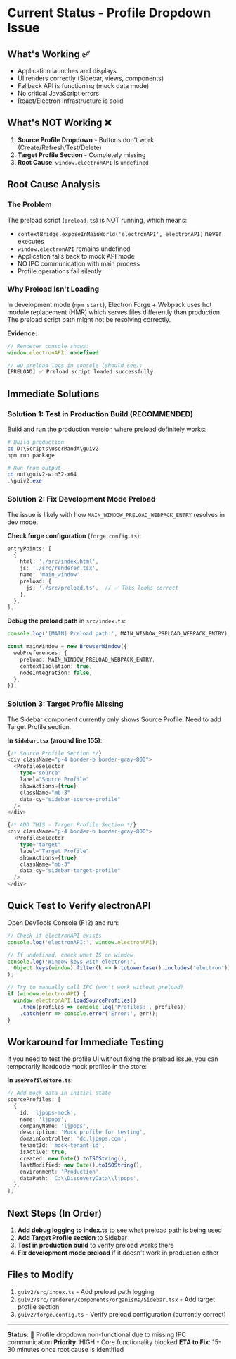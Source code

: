 # Current Status - Profile Dropdown Issue

## What's Working ✅
- Application launches and displays
- UI renders correctly (Sidebar, views, components)
- Fallback API is functioning (mock data mode)
- No critical JavaScript errors
- React/Electron infrastructure is solid

## What's NOT Working ❌
1. **Source Profile Dropdown** - Buttons don't work (Create/Refresh/Test/Delete)
2. **Target Profile Section** - Completely missing
3. **Root Cause**: `window.electronAPI` is `undefined`

## Root Cause Analysis

### The Problem
The preload script (`preload.ts`) is NOT running, which means:
- `contextBridge.exposeInMainWorld('electronAPI', electronAPI)` never executes
- `window.electronAPI` remains undefined
- Application falls back to mock API mode
- NO IPC communication with main process
- Profile operations fail silently

### Why Preload Isn't Loading
In development mode (`npm start`), Electron Forge + Webpack uses hot module replacement (HMR) which serves files differently than production. The preload script path might not be resolving correctly.

**Evidence:**
```javascript
// Renderer console shows:
window.electronAPI: undefined

// NO preload logs in console (should see):
[PRELOAD] ✅ Preload script loaded successfully
```

## Immediate Solutions

### Solution 1: Test in Production Build (RECOMMENDED)
Build and run the production version where preload definitely works:

```powershell
# Build production
cd D:\Scripts\UserMandA\guiv2
npm run package

# Run from output
cd out\guiv2-win32-x64
.\guiv2.exe
```

### Solution 2: Fix Development Mode Preload
The issue is likely with how `MAIN_WINDOW_PRELOAD_WEBPACK_ENTRY` resolves in dev mode.

**Check forge configuration** (`forge.config.ts`):
```typescript
entryPoints: [
  {
    html: './src/index.html',
    js: './src/renderer.tsx',
    name: 'main_window',
    preload: {
      js: './src/preload.ts',  // ✅ This looks correct
    },
  },
],
```

**Debug the preload path** in `src/index.ts`:
```typescript
console.log('[MAIN] Preload path:', MAIN_WINDOW_PRELOAD_WEBPACK_ENTRY);

const mainWindow = new BrowserWindow({
  webPreferences: {
    preload: MAIN_WINDOW_PRELOAD_WEBPACK_ENTRY,
    contextIsolation: true,
    nodeIntegration: false,
  },
});
```

### Solution 3: Target Profile Missing
The Sidebar component currently only shows Source Profile. Need to add Target Profile section.

**In `Sidebar.tsx` (around line 155)**:
```typescript
{/* Source Profile Section */}
<div className="p-4 border-b border-gray-800">
  <ProfileSelector
    type="source"
    label="Source Profile"
    showActions={true}
    className="mb-3"
    data-cy="sidebar-source-profile"
  />
</div>

{/* ADD THIS - Target Profile Section */}
<div className="p-4 border-b border-gray-800">
  <ProfileSelector
    type="target"
    label="Target Profile"
    showActions={true}
    className="mb-3"
    data-cy="sidebar-target-profile"
  />
</div>
```

## Quick Test to Verify electronAPI

Open DevTools Console (F12) and run:

```javascript
// Check if electronAPI exists
console.log('electronAPI:', window.electronAPI);

// If undefined, check what IS on window
console.log('Window keys with electron:',
  Object.keys(window).filter(k => k.toLowerCase().includes('electron'))
);

// Try to manually call IPC (won't work without preload)
if (window.electronAPI) {
  window.electronAPI.loadSourceProfiles()
    .then(profiles => console.log('Profiles:', profiles))
    .catch(err => console.error('Error:', err));
}
```

## Workaround for Immediate Testing

If you need to test the profile UI without fixing the preload issue, you can temporarily hardcode mock profiles in the store:

**In `useProfileStore.ts`**:
```typescript
// Add mock data in initial state
sourceProfiles: [
  {
    id: 'ljpops-mock',
    name: 'ljpops',
    companyName: 'ljpops',
    description: 'Mock profile for testing',
    domainController: 'dc.ljpops.com',
    tenantId: 'mock-tenant-id',
    isActive: true,
    created: new Date().toISOString(),
    lastModified: new Date().toISOString(),
    environment: 'Production',
    dataPath: 'C:\\DiscoveryData\\ljpops',
  },
],
```

## Next Steps (In Order)

1. **Add debug logging to index.ts** to see what preload path is being used
2. **Add Target Profile section** to Sidebar
3. **Test in production build** to verify preload works there
4. **Fix development mode preload** if it doesn't work in production either

## Files to Modify

1. `guiv2/src/index.ts` - Add preload path logging
2. `guiv2/src/renderer/components/organisms/Sidebar.tsx` - Add target profile section
3. `guiv2/forge.config.ts` - Verify preload configuration (currently correct)

---

**Status**: 🔴 Profile dropdown non-functional due to missing IPC communication
**Priority**: HIGH - Core functionality blocked
**ETA to Fix**: 15-30 minutes once root cause is identified
